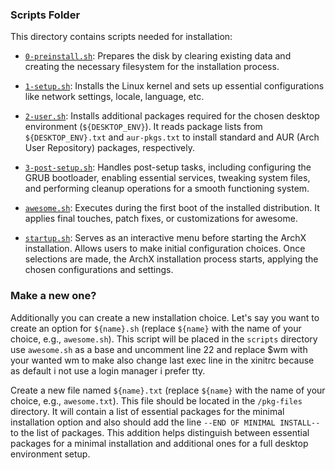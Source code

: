 ### Scripts Folder

This directory contains scripts needed for installation:

- [`0-preinstall.sh`](0-preinstall.sh): Prepares the disk by clearing existing data and creating the necessary filesystem for the installation process.

- [`1-setup.sh`](1-setup.sh): Installs the Linux kernel and sets up essential configurations like network settings, locale, language, etc.

- [`2-user.sh`](2-user.sh): Installs additional packages required for the chosen desktop environment (`${DESKTOP_ENV}`). It reads package lists from `${DESKTOP_ENV}.txt` and `aur-pkgs.txt` to install standard and AUR (Arch User Repository) packages, respectively.

- [`3-post-setup.sh`](3-post-setup.sh): Handles post-setup tasks, including configuring the GRUB bootloader, enabling essential services, tweaking system files, and performing cleanup operations for a smooth functioning system.

- [`awesome.sh`](awesome.sh): Executes during the first boot of the installed distribution. It applies final touches, patch fixes, or customizations for awesome. 

- [`startup.sh`](startup.sh): Serves as an interactive menu before starting the ArchX installation. Allows users to make initial configuration choices. Once selections are made, the ArchX installation process starts, applying the chosen configurations and settings.

### Make a new  one?

Additionally you can create a new installation choice. Let's say you want to create an option for 
`${name}.sh` (replace `${name}` with the name of your choice, e.g., `awesome.sh`). This script will be placed in the `scripts` directory use `awesome.sh` as a base and uncomment line 22 and replace $wm with your wanted wm to make also change last exec line in the xinitrc
because as default i not use a login manager i prefer tty.

Create a new file named `${name}.txt` (replace `${name}` with the name of your choice, e.g., `awesome.txt`). This file should be located in the `/pkg-files` directory. It will contain a list of essential packages for the minimal installation option and also should add the line `--END OF MINIMAL INSTALL--` to the list of packages. This addition helps distinguish between essential packages for a minimal installation and additional ones for a full desktop environment setup.